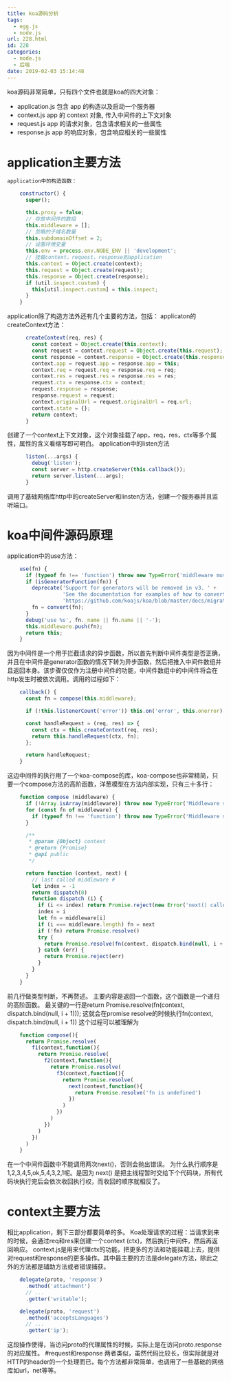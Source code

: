 ```yaml
---
title: koa源码分析
tags:
  - egg.js
  - node.js
url: 228.html
id: 228
categories:
  - node.js
  - 后端
date: 2019-02-03 15:14:48
---
```


koa源码非常简单，只有四个文件也就是koa的四大对象：

*   application.js 包含 app 的构造以及启动一个服务器
*   context.js app 的 context 对象, 传入中间件的上下文对象
*   request.js app 的请求对象，包含请求相关的一些属性
*   response.js app 的响应对象，包含响应相关的一些属性

application主要方法
===============
```js
application中的构造函数：

    constructor() {
      super();

      this.proxy = false;
      // 存放中间件的数组
      this.middleware = [];
      // 忽略的子域名数量
      this.subdomainOffset = 2;
      // 设置环境变量
      this.env = process.env.NODE_ENV || 'development';
      // 挂载context，request，response到application
      this.context = Object.create(context);
      this.request = Object.create(request);
      this.response = Object.create(response);
      if (util.inspect.custom) {
        this[util.inspect.custom] = this.inspect;
      }
    }
```

application除了构造方法外还有几个主要的方法，包括： applicaton的createContext方法：
```js
      createContext(req, res) {
        const context = Object.create(this.context);
        const request = context.request = Object.create(this.request);
        const response = context.response = Object.create(this.response);
        context.app = request.app = response.app = this;
        context.req = request.req = response.req = req;
        context.res = request.res = response.res = res;
        request.ctx = response.ctx = context;
        request.response = response;
        response.request = request;
        context.originalUrl = request.originalUrl = req.url;
        context.state = {};
        return context;
      }
```

创建了一个context上下文对象，这个对象挂载了app，req，res，ctx等多个属性，属性的含义看缩写即可明白。 application中的listen方法
```js
      listen(...args) {
        debug('listen');
        const server = http.createServer(this.callback());
        return server.listen(...args);
      }
```

调用了基础网络库http中的createServer和linsten方法，创建一个服务器并且监听端口。

koa中间件源码原理
==========

application中的use方法：
```js
    use(fn) {
      if (typeof fn !== 'function') throw new TypeError('middleware must be a function!');
      if (isGeneratorFunction(fn)) {
        deprecate('Support for generators will be removed in v3. ' +
                  'See the documentation for examples of how to convert old middleware ' +
                  'https://github.com/koajs/koa/blob/master/docs/migration.md');
        fn = convert(fn);
      }
      debug('use %s', fn._name || fn.name || '-');
      this.middleware.push(fn);
      return this;
    }
```

因为中间件是一个用于拦截请求的异步函数，所以首先判断中间件类型是否正确，并且在中间件是generator函数的情况下转为异步函数，然后把推入中间件数组并且返回本身。该步骤仅仅作为注册中间件的功能，中间件数组中的中间件将会在http发生时被依次调用。调用的过程如下：
```js
    callback() {
      const fn = compose(this.middleware);

      if (!this.listenerCount('error')) this.on('error', this.onerror);

      const handleRequest = (req, res) => {
        const ctx = this.createContext(req, res);
        return this.handleRequest(ctx, fn);
      };

      return handleRequest;
    }
```

这边中间件的执行用了一个koa-compose的库，koa-compose也非常精简，只要一个compose方法的高阶函数，洋葱模型在方法内部实现，只有三十多行：
```js
    function compose (middleware) {
      if (!Array.isArray(middleware)) throw new TypeError('Middleware stack must be an array!')
      for (const fn of middleware) {
        if (typeof fn !== 'function') throw new TypeError('Middleware must be composed of functions!')
      }

      /**
       * @param {Object} context
       * @return {Promise}
       * @api public
       */

      return function (context, next) {
        // last called middleware #
        let index = -1
        return dispatch(0)
        function dispatch (i) {
          if (i <= index) return Promise.reject(new Error('next() called multiple times'))
          index = i
          let fn = middleware[i]
          if (i === middleware.length) fn = next
          if (!fn) return Promise.resolve()
          try {
            return Promise.resolve(fn(context, dispatch.bind(null, i + 1)));
          } catch (err) {
            return Promise.reject(err)
          }
        }
      }
    }
```

前几行做类型判断，不再赘述。 主要内容是返回一个函数，这个函数是一个递归的高阶函数。 最关键的一行是return Promise.resolve(fn(context, dispatch.bind(null, i + 1))); 这就会在promise resolve的时候执行fn(context, dispatch.bind(null, i + 1)) 这个过程可以被理解为
```js
    function compose(){
      return Promise.resolve(
        f1(context,function(){
          return Promise.resolve(
            f2(context,function(){
              return Promise.resolve(
                f3(context,function(){
                  return Promise.resolve(
                    next(context,function(){
                      return Promise.resolve('fn is undefined')
                    })
                  )
                })
              )
            })
          )
        })
      )
    }
```

在一个中间件函数中不能调用两次next()，否则会抛出错误。 为什么执行顺序是1,2,3,4,5,ok,5,4,3,2,1呢。是因为 next() 是把主线程暂时交给下个代码块，所有代码块执行完后会依次收回执行权，而收回的顺序就相反了。

context主要方法
===========

相比application，剩下三部分都要简单的多。 Koa处理请求的过程：当请求到来的时候，会通过req和res来创建一个context (ctx)，然后执行中间件，然后再返回响应。 context.js是用来代理ctx的功能，把更多的方法和功能挂载上去，提供对request和response的更多操作。其中最主要的方法是delegate方法，除此之外的方法都是辅助方法或者错误捕获。
```js
    delegate(proto, 'response')
      .method('attachment')
      // ...
      .getter('writable');

    delegate(proto, 'request')
      .method('acceptsLanguages')
      // ...
      .getter('ip');
```

这段操作使得，当访问proto的代理属性的时候，实际上是在访问proto.response的对应属性。 #request和response 两者类似，虽然代码比较长，但实际就是对HTTP的header的一个处理而已，每个方法都非常简单，也调用了一些基础的网络库如url，net等等。
